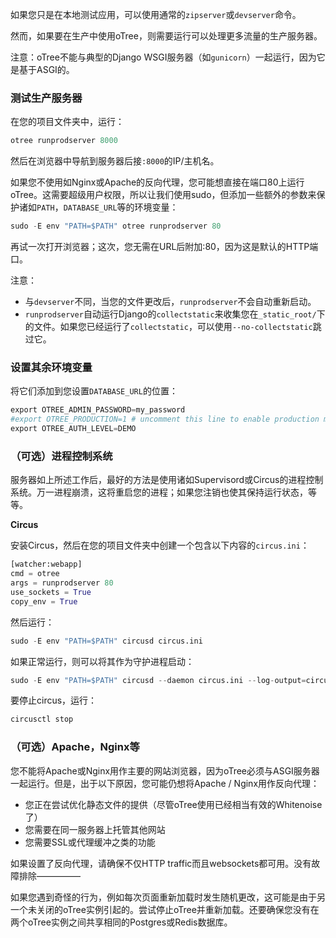 如果您只是在本地测试应用，可以使用通常的`zipserver`或`devserver`命令。

然而，如果要在生产中使用oTree，则需要运行可以处理更多流量的生产服务器。

注意：oTree不能与典型的Django WSGI服务器（如`gunicorn`）一起运行，因为它是基于ASGI的。

### 测试生产服务器

在您的项目文件夹中，运行：

```python
otree runprodserver 8000
```

然后在浏览器中导航到服务器后接`:8000`的IP/主机名。

如果您不使用如Nginx或Apache的反向代理，您可能想直接在端口80上运行oTree。这需要超级用户权限，所以让我们使用sudo，但添加一些额外的参数来保护诸如`PATH`，`DATABASE_URL`等的环境变量：

```python
sudo -E env "PATH=$PATH" otree runprodserver 80
```

再试一次打开浏览器；这次，您无需在URL后附加:80，因为这是默认的HTTP端口。

注意：

- 与`devserver`不同，当您的文件更改后，`runprodserver`不会自动重新启动。
- `runprodserver`自动运行Django的`collectstatic`来收集您在`_static_root/`下的文件。如果您已经运行了`collectstatic`，可以使用`--no-collectstatic`跳过它。

### 设置其余环境变量

将它们添加到您设置`DATABASE_URL`的位置：

```python
export OTREE_ADMIN_PASSWORD=my_password
#export OTREE_PRODUCTION=1 # uncomment this line to enable production mode
export OTREE_AUTH_LEVEL=DEMO
```

### （可选）进程控制系统

服务器如上所述工作后，最好的方法是使用诸如Supervisord或Circus的进程控制系统。万一进程崩溃，这将重启您的进程；如果您注销也使其保持运行状态，等等。

**Circus**

安装Circus，然后在您的项目文件夹中创建一个包含以下内容的`circus.ini`：

```python
[watcher:webapp]
cmd = otree
args = runprodserver 80
use_sockets = True
copy_env = True
```

然后运行：

```python
sudo -E env "PATH=$PATH" circusd circus.ini
```

如果正常运行，则可以将其作为守护进程启动：

```python
sudo -E env "PATH=$PATH" circusd --daemon circus.ini --log-output=circus-logs.txt
```

要停止circus，运行：

```python
circusctl stop
```

### （可选）Apache，Nginx等

您不能将Apache或Nginx用作主要的网站浏览器，因为oTree必须与ASGI服务器一起运行。但是，出于以下原因，您可能仍想将Apache / Nginx用作反向代理：

- 您正在尝试优化静态文件的提供（尽管oTree使用已经相当有效的Whitenoise了）
- 您需要在同一服务器上托管其他网站
- 您需要SSL或代理缓冲之类的功能

如果设置了反向代理，请确保不仅HTTP traffic而且websockets都可用。没有故障排除—————

如果您遇到奇怪的行为，例如每次页面重新加载时发生随机更改，这可能是由于另一个未关闭的oTree实例引起的。尝试停止oTree并重新加载。还要确保您没有在两个oTree实例之间共享相同的Postgres或Redis数据库。